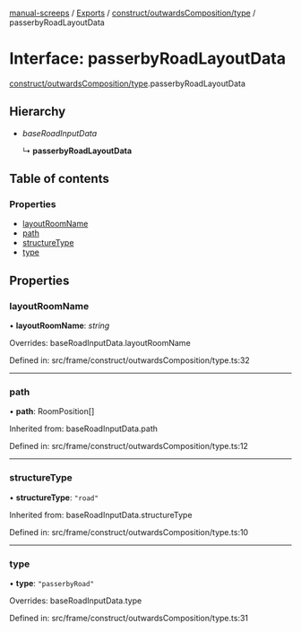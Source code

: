 [manual-screeps](../README.md) / [Exports](../modules.md) / [construct/outwardsComposition/type](../modules/construct_outwardscomposition_type.md) / passerbyRoadLayoutData

# Interface: passerbyRoadLayoutData

[construct/outwardsComposition/type](../modules/construct_outwardscomposition_type.md).passerbyRoadLayoutData

## Hierarchy

- *baseRoadInputData*

  ↳ **passerbyRoadLayoutData**

## Table of contents

### Properties

- [layoutRoomName](construct_outwardscomposition_type.passerbyroadlayoutdata.md#layoutroomname)
- [path](construct_outwardscomposition_type.passerbyroadlayoutdata.md#path)
- [structureType](construct_outwardscomposition_type.passerbyroadlayoutdata.md#structuretype)
- [type](construct_outwardscomposition_type.passerbyroadlayoutdata.md#type)

## Properties

### layoutRoomName

• **layoutRoomName**: *string*

Overrides: baseRoadInputData.layoutRoomName

Defined in: src/frame/construct/outwardsComposition/type.ts:32

___

### path

• **path**: RoomPosition[]

Inherited from: baseRoadInputData.path

Defined in: src/frame/construct/outwardsComposition/type.ts:12

___

### structureType

• **structureType**: ``"road"``

Inherited from: baseRoadInputData.structureType

Defined in: src/frame/construct/outwardsComposition/type.ts:10

___

### type

• **type**: ``"passerbyRoad"``

Overrides: baseRoadInputData.type

Defined in: src/frame/construct/outwardsComposition/type.ts:31
